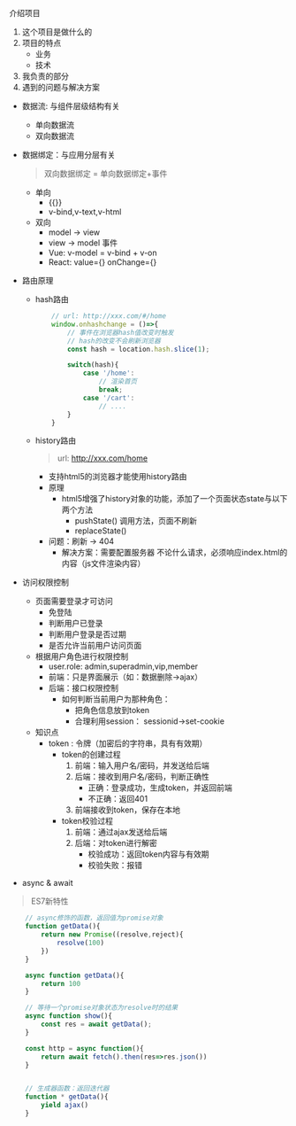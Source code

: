 介绍项目
1. 这个项目是做什么的
2. 项目的特点
    * 业务
    * 技术
3. 我负责的部分
4. 遇到的问题与解决方案


* 数据流: 与组件层级结构有关
    * 单向数据流
    * 双向数据流
* 数据绑定：与应用分层有关
    > 双向数据绑定 = 单向数据绑定+事件
    * 单向
        * {{}}
        * v-bind,v-text,v-html
    * 双向
        * model -> view
        * view -> model
            事件
        * Vue: v-model = v-bind + v-on
        * React: value={} onChange={}

* 路由原理
    * hash路由
        ```js
            // url: http://xxx.com/#/home
            window.onhashchange = ()=>{
                // 事件在浏览器hash值改变时触发
                // hash的改变不会刷新浏览器
                const hash = location.hash.slice(1);

                switch(hash){
                    case '/home':
                        // 渲染首页
                        break;
                    case '/cart':
                        // ....
                }
            }
        ```
    * history路由
        > url: http://xxx.com/home
        * 支持html5的浏览器才能使用history路由
        * 原理
            * html5增强了history对象的功能，添加了一个页面状态state与以下两个方法
                * pushState()       调用方法，页面不刷新
                * replaceState()
        * 问题：刷新 -> 404
            * 解决方案：需要配置服务器
                不论什么请求，必须响应index.html的内容（js文件渲染内容）


* 访问权限控制
    * 页面需要登录才可访问
        * 免登陆
        * 判断用户已登录
        * 判断用户登录是否过期
        * 是否允许当前用户访问页面
    * 根据用户角色进行权限控制
        * user.role: admin,superadmin,vip,member
        * 前端：只是界面展示（如：数据删除->ajax）
        * 后端：接口权限控制
            * 如何判断当前用户为那种角色：
                * 把角色信息放到token
                * 合理利用session： sessionid->set-cookie
    * 知识点
        * token : 令牌（加密后的字符串，具有有效期）
            * token的创建过程
                1. 前端：输入用户名/密码，并发送给后端
                2. 后端：接收到用户名/密码，判断正确性
                    * 正确：登录成功，生成token，并返回前端
                    * 不正确：返回401
                3. 前端接收到token，保存在本地
            * token校验过程
                1. 前端：通过ajax发送给后端
                2. 后端：对token进行解密
                    * 校验成功：返回token内容与有效期
                    * 校验失败：报错

* async & await
> ES7新特性
```js
    // async修饰的函数，返回值为promise对象
    function getData(){
        return new Promise((resolve,reject){
            resolve(100)
        })    
    }

    async function getData(){
        return 100
    }

    // 等待一个promise对象状态为resolve时的结果
    async function show(){
        const res = await getData();
    }

    const http = async function(){
        return await fetch().then(res=>res.json())
    }


    // 生成器函数：返回迭代器
    function * getData(){
        yield ajax()
    }
```